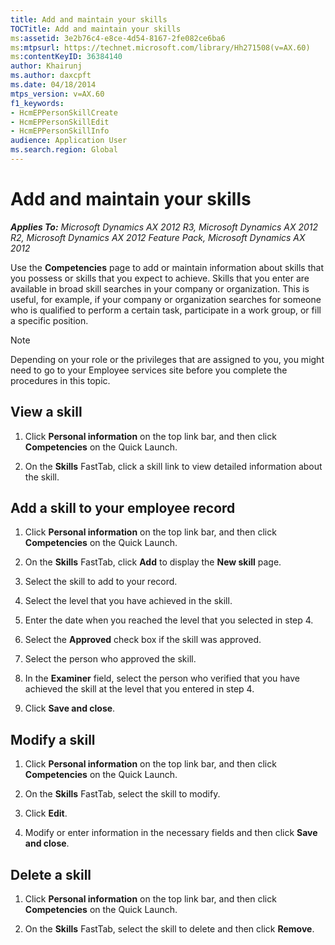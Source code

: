 ```yaml
---
title: Add and maintain your skills
TOCTitle: Add and maintain your skills
ms:assetid: 3e2b76c4-e8ce-4d54-8167-2fe082ce6ba6
ms:mtpsurl: https://technet.microsoft.com/library/Hh271508(v=AX.60)
ms:contentKeyID: 36384140
author: Khairunj
ms.author: daxcpft
ms.date: 04/18/2014
mtps_version: v=AX.60
f1_keywords:
- HcmEPPersonSkillCreate
- HcmEPPersonSkillEdit
- HcmEPPersonSkillInfo
audience: Application User
ms.search.region: Global
---
```


# Add and maintain your skills 


_**Applies To:** Microsoft Dynamics AX 2012 R3, Microsoft Dynamics AX 2012 R2, Microsoft Dynamics AX 2012 Feature Pack, Microsoft Dynamics AX 2012_

Use the **Competencies** page to add or maintain information about skills that you possess or skills that you expect to achieve. Skills that you enter are available in broad skill searches in your company or organization. This is useful, for example, if your company or organization searches for someone who is qualified to perform a certain task, participate in a work group, or fill a specific position.


> [!NOTE]
> <P>Depending on your role or the privileges that are assigned to you, you might need to go to your Employee services site before you complete the procedures in this topic.</P>



## View a skill

1.  Click **Personal information** on the top link bar, and then click **Competencies** on the Quick Launch.

2.  On the **Skills** FastTab, click a skill link to view detailed information about the skill.

## Add a skill to your employee record

1.  Click **Personal information** on the top link bar, and then click **Competencies** on the Quick Launch.

2.  On the **Skills** FastTab, click **Add** to display the **New skill** page.

3.  Select the skill to add to your record.

4.  Select the level that you have achieved in the skill.

5.  Enter the date when you reached the level that you selected in step 4.

6.  Select the **Approved** check box if the skill was approved.

7.  Select the person who approved the skill.

8.  In the **Examiner** field, select the person who verified that you have achieved the skill at the level that you entered in step 4.

9.  Click **Save and close**.

## Modify a skill

1.  Click **Personal information** on the top link bar, and then click **Competencies** on the Quick Launch.

2.  On the **Skills** FastTab, select the skill to modify.

3.  Click **Edit**.

4.  Modify or enter information in the necessary fields and then click **Save and close**.

## Delete a skill

1.  Click **Personal information** on the top link bar, and then click **Competencies** on the Quick Launch.

2.  On the **Skills** FastTab, select the skill to delete and then click **Remove**.

  


